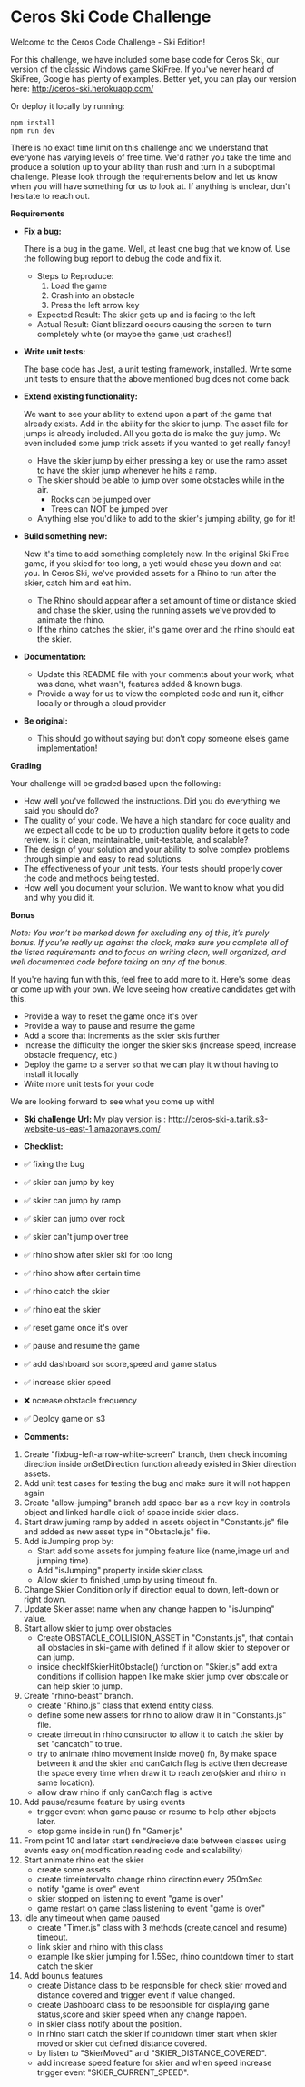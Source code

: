 # Ceros Ski Code Challenge

Welcome to the Ceros Code Challenge - Ski Edition!

For this challenge, we have included some base code for Ceros Ski, our version of the classic Windows game SkiFree. If
you've never heard of SkiFree, Google has plenty of examples. Better yet, you can play our version here: 
http://ceros-ski.herokuapp.com/  

Or deploy it locally by running:
```
npm install
npm run dev
```

There is no exact time limit on this challenge and we understand that everyone has varying levels of free time. We'd 
rather you take the time and produce a solution up to your ability than rush and turn in a suboptimal challenge. Please 
look through the requirements below and let us know when you will have something for us to look at. If anything is 
unclear, don't hesitate to reach out.

**Requirements**

* **Fix a bug:**

  There is a bug in the game. Well, at least one bug that we know of. Use the following bug report to debug the code
  and fix it.
  * Steps to Reproduce:
    1. Load the game
    1. Crash into an obstacle
    1. Press the left arrow key
  * Expected Result: The skier gets up and is facing to the left
  * Actual Result: Giant blizzard occurs causing the screen to turn completely white (or maybe the game just crashes!)
  
* **Write unit tests:**

  The base code has Jest, a unit testing framework, installed. Write some unit tests to ensure that the above mentioned
  bug does not come back.
  
* **Extend existing functionality:**

  We want to see your ability to extend upon a part of the game that already exists. Add in the ability for the skier to 
  jump. The asset file for jumps is already included. All you gotta do is make the guy jump. We even included some jump 
  trick assets if you wanted to get really fancy!
  * Have the skier jump by either pressing a key or use the ramp asset to have the skier jump whenever he hits a ramp.
  * The skier should be able to jump over some obstacles while in the air. 
    * Rocks can be jumped over
    * Trees can NOT be jumped over
  * Anything else you'd like to add to the skier's jumping ability, go for it!
   
* **Build something new:**

  Now it's time to add something completely new. In the original Ski Free game, if you skied for too long, 
  a yeti would chase you down and eat you. In Ceros Ski, we've provided assets for a Rhino to run after the skier, 
  catch him and eat him.
  * The Rhino should appear after a set amount of time or distance skied and chase the skier, using the running assets
    we've provided to animate the rhino.
  * If the rhino catches the skier, it's game over and the rhino should eat the skier. 

* **Documentation:**

  * Update this README file with your comments about your work; what was done, what wasn't, features added & known bugs.
  * Provide a way for us to view the completed code and run it, either locally or through a cloud provider
  
* **Be original:**  
  * This should go without saying but don’t copy someone else’s game implementation!

**Grading** 

Your challenge will be graded based upon the following:

* How well you've followed the instructions. Did you do everything we said you should do?
* The quality of your code. We have a high standard for code quality and we expect all code to be up to production 
  quality before it gets to code review. Is it clean, maintainable, unit-testable, and scalable?
* The design of your solution and your ability to solve complex problems through simple and easy to read solutions.
* The effectiveness of your unit tests. Your tests should properly cover the code and methods being tested.
* How well you document your solution. We want to know what you did and why you did it.

**Bonus**

*Note: You won’t be marked down for excluding any of this, it’s purely bonus.  If you’re really up against the clock, 
make sure you complete all of the listed requirements and to focus on writing clean, well organized, and well documented 
code before taking on any of the bonus.*

If you're having fun with this, feel free to add more to it. Here's some ideas or come up with your own. We love seeing 
how creative candidates get with this.
 
* Provide a way to reset the game once it's over
* Provide a way to pause and resume the game
* Add a score that increments as the skier skis further
* Increase the difficulty the longer the skier skis (increase speed, increase obstacle frequency, etc.)
* Deploy the game to a server so that we can play it without having to install it locally
* Write more unit tests for your code

We are looking forward to see what you come up with!


* **Ski challenge Url:**
My play version  is : http://ceros-ski-a.tarik.s3-website-us-east-1.amazonaws.com/

* **Checklist:**
* :white_check_mark: fixing the bug
* :white_check_mark: skier can jump by key
* :white_check_mark: skier can jump by ramp
* :white_check_mark: skier can jump over rock
* :white_check_mark: skier can't jump over tree
* :white_check_mark: rhino show after skier ski for too long
* :white_check_mark: rhino show after certain time 
* :white_check_mark: rhino catch the skier
* :white_check_mark: rhino eat the skier
* :white_check_mark: reset game once it's over
* :white_check_mark: pause and resume the game
* :white_check_mark: add dashboard sor score,speed and game status
* :white_check_mark: increase skier speed
* :x: ncrease obstacle frequency
* :white_check_mark: Deploy game on s3 


* **Comments:**
1. Create "fixbug-left-arrow-white-screen" branch, then check incoming direction inside onSetDirection function already existed in Skier direction assets.
2. Add unit test cases for testing the bug and make sure it will not happen again
3. Create "allow-jumping" branch add space-bar  as a new key in controls object and linked handle click of space inside skier class.
4. Start draw juming ramp by added in assets object in "Constants.js" file and added as new asset type in "Obstacle.js" file.
5. Add isJumping prop by: 
      -  Start add some assets for jumping feature like (name,image url and jumping time).
      -  Add "isJumping" property inside skier class.
      -  Allow skier to finished jump by using timeout fn.  
6. Change Skier Condition only if direction equal to down, left-down or right down.
7. Update Skier asset name when any change happen to "isJumping" value.
8. Start allow skier to jump over obstacles
      - Create OBSTACLE_COLLISION_ASSET in "Constants.js", that contain all obstacles in ski-game with defined if it allow skier to        stepover or can jump.
      - inside checkIfSkierHitObstacle() function on "Skier.js" add extra conditions if collision happen like  make skier jump over obstcale  or can help skier to jump.
9. Create "rhino-beast" branch.
      -  create "Rhino.js" class that extend entity class.
      -  define some new assets for rhino to allow draw it in "Constants.js" file.
      -  create timeout in rhino constructor to allow it to catch the skier by set "cancatch" to true.
      -  try to animate rhino movement inside move() fn, By make space between it and the skier and  canCatch flag is active
          then decrease the space every time  when draw it to reach zero(skier and rhino in same location).
      -  allow draw rhino if only canCatch flag is active
10. Add pause/resume feature by using events
      -  trigger event when game pause or resume to help other objects later.
      -  stop game inside in run() fn "Gamer.js"
11. From point 10 and later start send/recieve date between classes using events easy on( modification,reading code and scalability)
12. Start animate rhino eat the skier
      -  create some assets
      -  create timeintervalto change rhino direction every 250mSec
      -  notify "game is over" event
      -  skier stopped  on listening to event "game is over" 
      -  game restart on  game class listening to event "game is over"
13. Idle any timeout when game paused
      - create "Timer.js" class with 3 methods (create,cancel and resume) timeout.
      - link skier and rhino with this class 
      - example like skier jumping for 1.5Sec, rhino countdown timer to start catch the skier
14. Add bounus features
      - create Distance class to be responsible for check skier moved and distance covered and trigger event if value changed.
      - create Dashboard class to be responsible for displaying game status,score and skier speed when any change happen.
      - in skier class notify about the position.
      - in rhino start catch the skier if countdown timer start when skier moved or skier cut defined distance covered.
      - by listen to "SkierMoved" and "SKIER_DISTANCE_COVERED".
      - add increase speed feature for skier and when speed increase trigger event "SKIER_CURRENT_SPEED".


  

